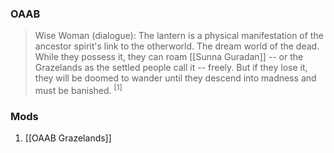 ### OAAB
> Wise Woman (dialogue): The lantern is a physical manifestation of the ancestor spirit's link to the otherworld. The dream world of the dead. While they possess it, they can roam [[Sunna Guradan]] -- or the Grazelands as the settled people call it -- freely. But if they lose it, they will be doomed to wander until they descend into madness and must be banished. <sup>[1]</sup>
### Mods
1. [[OAAB Grazelands]]